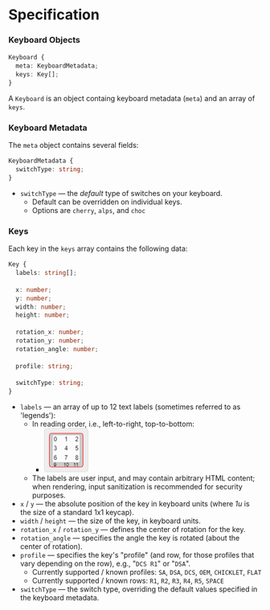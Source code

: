 # Specification

### Keyboard Objects

```ts
Keyboard {
  meta: KeyboardMetadata;
  keys: Key[];
}
```

A `Keyboard` is an object containg keyboard metadata (`meta`) and an array of
`keys`.

### Keyboard Metadata

The `meta` object contains several fields:

```ts
KeyboardMetadata {
  switchType: string;
}
```

- `switchType` — the _default_ type of switches on your keyboard.
    - Default can be overridden on individual keys.
    - Options are `cherry`, `alps`, and `choc`

### Keys

Each key in the `keys` array contains the following data:

```ts
Key {
  labels: string[];

  x: number;
  y: number;
  width: number;
  height: number;

  rotation_x: number;
  rotation_y: number;
  rotation_angle: number;

  profile: string;

  switchType: string;
}
```

- `labels` — an array of up to 12 text labels (sometimes referred to as
  'legends'):
    - In reading order, i.e., left-to-right, top-to-bottom:
        - ![label order illustration](images/label-order.png)
    - The labels are user input, and may contain arbitrary HTML content; when
    rendering, input sanitization is recommended for security purposes.
- `x` / `y` — the absolute position of the key in keyboard units (where _1u_ is
  the size of a standard 1x1 keycap).
- `width` / `height` — the size of the key, in keyboard units.
- `rotation_x` / `rotation_y` — defines the center of rotation for the key.
- `rotation_angle` — specifies the angle the key is rotated (about the center of
  rotation).
- `profile` — specifies the key's "profile" (and row, for those profiles that
  vary depending on the row), e.g., "`DCS R1`" or "`DSA`".
    - Currently supported / known profiles: `SA`, `DSA`, `DCS`, `OEM`, `CHICKLET`,
    `FLAT`
    - Currently supported / known rows: `R1`, `R2`, `R3`, `R4`, `R5`, `SPACE`
- `switchType` — the switch type, overriding the
  default values specified in the keyboard metadata.
